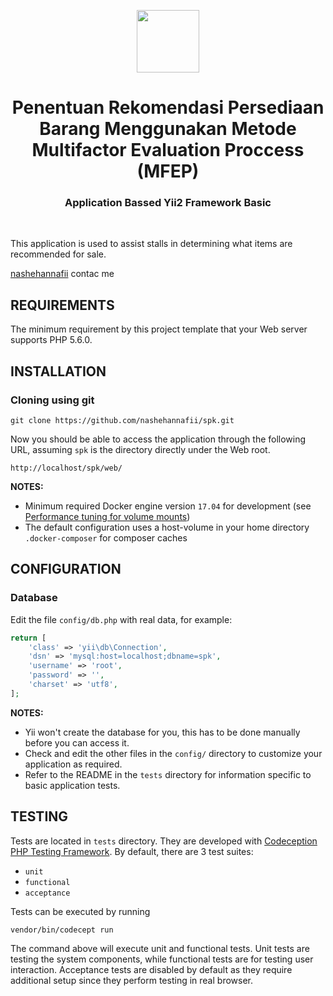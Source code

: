 <p align="center">
    <a href="https://github.com/yiisoft" target="_blank">
        <img src="https://avatars0.githubusercontent.com/u/993323" height="100px">
    </a>
    <h1 align="center">Penentuan Rekomendasi Persediaan Barang Menggunakan Metode Multifactor Evaluation Proccess (MFEP)</h1>
    <h3 align="center">Application Bassed Yii2 Framework Basic</h3>
    <br>
</p>

This application is used to assist stalls in determining what items are recommended for sale.

[nashehannafii](http://nashehannafii.github.io) contac me 


REQUIREMENTS
------------

The minimum requirement by this project template that your Web server supports PHP 5.6.0.


INSTALLATION
------------

### Cloning using git

~~~
git clone https://github.com/nashehannafii/spk.git
~~~

Now you should be able to access the application through the following URL, assuming `spk` is the directory
directly under the Web root.

~~~
http://localhost/spk/web/
~~~

**NOTES:** 
- Minimum required Docker engine version `17.04` for development (see [Performance tuning for volume mounts](https://docs.docker.com/docker-for-mac/osxfs-caching/))
- The default configuration uses a host-volume in your home directory `.docker-composer` for composer caches


CONFIGURATION
-------------

### Database

Edit the file `config/db.php` with real data, for example:

```php
return [
    'class' => 'yii\db\Connection',
    'dsn' => 'mysql:host=localhost;dbname=spk',
    'username' => 'root',
    'password' => '',
    'charset' => 'utf8',
];
```

**NOTES:**
- Yii won't create the database for you, this has to be done manually before you can access it.
- Check and edit the other files in the `config/` directory to customize your application as required.
- Refer to the README in the `tests` directory for information specific to basic application tests.


TESTING
-------

Tests are located in `tests` directory. They are developed with [Codeception PHP Testing Framework](http://codeception.com/).
By default, there are 3 test suites:

- `unit`
- `functional`
- `acceptance`

Tests can be executed by running

```
vendor/bin/codecept run
```

The command above will execute unit and functional tests. Unit tests are testing the system components, while functional
tests are for testing user interaction. Acceptance tests are disabled by default as they require additional setup since
they perform testing in real browser. 